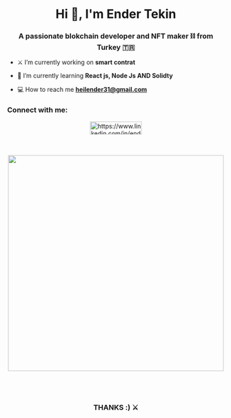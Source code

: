 <h1 align="center">Hi 👋, I'm Ender Tekin</h1>
<h3 align="center">A passionate blokchain developer and NFT maker ⛓️ from Turkey 🇹🇷</h3>

- ⚔️ I’m currently working on **smart contrat**

- 🚀 I’m currently learning **React js, Node Js AND Solidty**

- 💻 How to reach me **heilender31@gmail.com**

<h3 align="left">Connect with me:</h3>
<p align="center">
<a href="https://linkedin.com/in/https://www.linkedin.com/in/ender-tekin/" target="blank"><img align="center" src="https://raw.githubusercontent.com/rahuldkjain/github-profile-readme-generator/master/src/images/icons/Social/linked-in-alt.svg" alt="https://www.linkedin.com/in/ender-tekin/" height="30" width="120" /></a>
</p>


<br>
<br>

<div display="flex" align="center" justify-content="center" align-items="center">
<img width="500px" src="https://giffiles.alphacoders.com/118/118783.gif">
</div>

<br>
<br>
<br>

<h3 align="center">THANKS :) ⚔️</h3>
